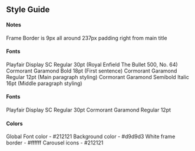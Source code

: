 ## Style Guide

#### Notes

Frame Border is 9px all around
237px padding right from main title


#### Fonts
Playfair Display SC Regular 30pt (Royal Enfield The Bullet 500, No. 64)
Cormorant Garamond Bold 18pt (First sentence)
Cormorant Garamond Regular 12pt (Main paragraph styling)
Cormorant Garamond Semibold Italic 16pt (Middle paragraph styling)


#### Fonts
Playfair Display SC Regular 30pt
Cormorant Garamond Regular 12pt


#### Colors
Global Font color - #212121
Background color - #d9d9d3
White frame border - #ffffff
Carousel icons - #212121
